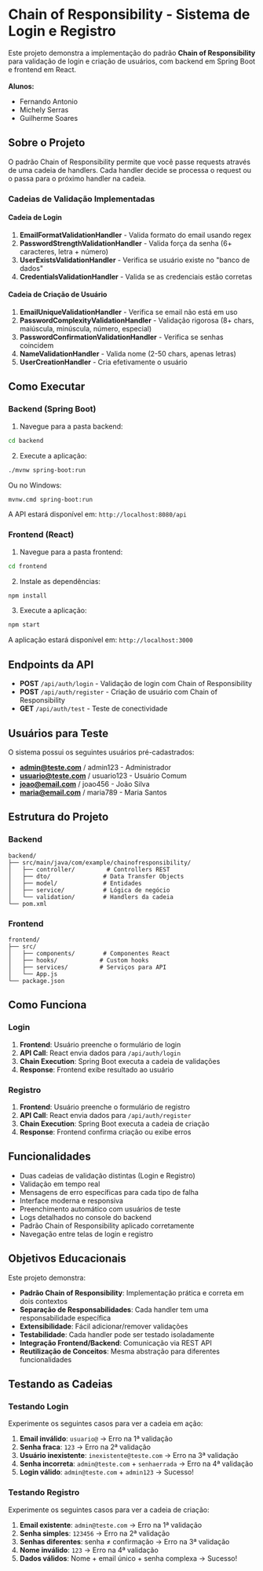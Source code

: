# Chain of Responsibility - Sistema de Login e Registro

Este projeto demonstra a implementação do padrão **Chain of Responsibility** para validação de login e criação de usuários, com backend em Spring Boot e frontend em React. <br>
<br>**Alunos:** <br>
- Fernando Antonio
- Michely Serras
- Guilherme Soares

## Sobre o Projeto

O padrão Chain of Responsibility permite que você passe requests através de uma cadeia de handlers. Cada handler decide se processa o request ou o passa para o próximo handler na cadeia.

### Cadeias de Validação Implementadas

#### Cadeia de Login

1. **EmailFormatValidationHandler** - Valida formato do email usando regex
2. **PasswordStrengthValidationHandler** - Valida força da senha (6+ caracteres, letra + número)
3. **UserExistsValidationHandler** - Verifica se usuário existe no "banco de dados"
4. **CredentialsValidationHandler** - Valida se as credenciais estão corretas

#### Cadeia de Criação de Usuário

1. **EmailUniqueValidationHandler** - Verifica se email não está em uso
2. **PasswordComplexityValidationHandler** - Validação rigorosa (8+ chars, maiúscula, minúscula, número, especial)
3. **PasswordConfirmationValidationHandler** - Verifica se senhas coincidem
4. **NameValidationHandler** - Valida nome (2-50 chars, apenas letras)
5. **UserCreationHandler** - Cria efetivamente o usuário

## Como Executar

### Backend (Spring Boot)

1. Navegue para a pasta backend:

```bash
cd backend
```

2. Execute a aplicação:

```bash
./mvnw spring-boot:run
```

Ou no Windows:

```bash
mvnw.cmd spring-boot:run
```

A API estará disponível em: `http://localhost:8080/api`

### Frontend (React)

1. Navegue para a pasta frontend:

```bash
cd frontend
```

2. Instale as dependências:

```bash
npm install
```

3. Execute a aplicação:

```bash
npm start
```

A aplicação estará disponível em: `http://localhost:3000`

## Endpoints da API

- **POST** `/api/auth/login` - Validação de login com Chain of Responsibility
- **POST** `/api/auth/register` - Criação de usuário com Chain of Responsibility
- **GET** `/api/auth/test` - Teste de conectividade

## Usuários para Teste

O sistema possui os seguintes usuários pré-cadastrados:

- **admin@teste.com** / admin123 - Administrador
- **usuario@teste.com** / usuario123 - Usuário Comum
- **joao@email.com** / joao456 - João Silva
- **maria@email.com** / maria789 - Maria Santos

## Estrutura do Projeto

### Backend

```
backend/
├── src/main/java/com/example/chainofresponsibility/
│   ├── controller/         # Controllers REST
│   ├── dto/               # Data Transfer Objects
│   ├── model/             # Entidades
│   ├── service/           # Lógica de negócio
│   └── validation/        # Handlers da cadeia
└── pom.xml
```

### Frontend

```
frontend/
├── src/
│   ├── components/        # Componentes React
│   ├── hooks/            # Custom hooks
│   ├── services/         # Serviços para API
│   └── App.js
└── package.json
```

## Como Funciona

### Login

1. **Frontend**: Usuário preenche o formulário de login
2. **API Call**: React envia dados para `/api/auth/login`
3. **Chain Execution**: Spring Boot executa a cadeia de validações
4. **Response**: Frontend exibe resultado ao usuário

### Registro

1. **Frontend**: Usuário preenche o formulário de registro
2. **API Call**: React envia dados para `/api/auth/register`
3. **Chain Execution**: Spring Boot executa a cadeia de criação
4. **Response**: Frontend confirma criação ou exibe erros

## Funcionalidades

- Duas cadeias de validação distintas (Login e Registro)
- Validação em tempo real
- Mensagens de erro específicas para cada tipo de falha
- Interface moderna e responsiva
- Preenchimento automático com usuários de teste
- Logs detalhados no console do backend
- Padrão Chain of Responsibility aplicado corretamente
- Navegação entre telas de login e registro

## Objetivos Educacionais

Este projeto demonstra:

- **Padrão Chain of Responsibility**: Implementação prática e correta em dois contextos
- **Separação de Responsabilidades**: Cada handler tem uma responsabilidade específica
- **Extensibilidade**: Fácil adicionar/remover validações
- **Testabilidade**: Cada handler pode ser testado isoladamente
- **Integração Frontend/Backend**: Comunicação via REST API
- **Reutilização de Conceitos**: Mesma abstração para diferentes funcionalidades

## Testando as Cadeias

### Testando Login

Experimente os seguintes casos para ver a cadeia em ação:

1. **Email inválido**: `usuario@` → Erro na 1ª validação
2. **Senha fraca**: `123` → Erro na 2ª validação
3. **Usuário inexistente**: `inexistente@teste.com` → Erro na 3ª validação
4. **Senha incorreta**: `admin@teste.com` + `senhaerrada` → Erro na 4ª validação
5. **Login válido**: `admin@teste.com` + `admin123` → Sucesso!

### Testando Registro

Experimente os seguintes casos para ver a cadeia de criação:

1. **Email existente**: `admin@teste.com` → Erro na 1ª validação
2. **Senha simples**: `123456` → Erro na 2ª validação
3. **Senhas diferentes**: senha ≠ confirmação → Erro na 3ª validação
4. **Nome inválido**: `123` → Erro na 4ª validação
5. **Dados válidos**: Nome + email único + senha complexa → Sucesso!
